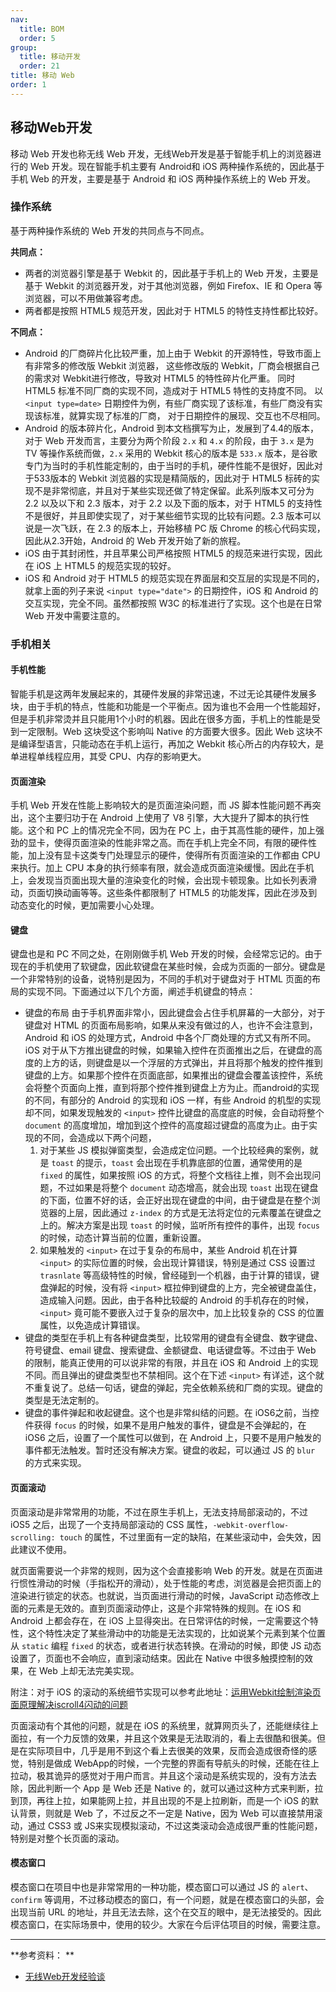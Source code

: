 ```yaml
---
nav:
  title: BOM
  order: 5
group:
  title: 移动开发
  order: 21
title: 移动 Web
order: 1
---
```


## 移动Web开发

移动 Web 开发也称无线 Web 开发，无线Web开发是基于智能手机上的浏览器进行的 Web 开发。现在智能手机主要有 Android和 iOS 两种操作系统的，因此基于手机 Web 的开发，主要是基于 Android 和 iOS 两种操作系统上的 Web 开发。

### 操作系统

基于两种操作系统的 Web 开发的共同点与不同点。

**共同点：**

- 两者的浏览器引擎是基于 Webkit 的，因此基于手机上的 Web 开发，主要是基于 Webkit 的浏览器开发，对于其他浏览器，例如 Firefox、IE 和 Opera 等浏览器，可以不用做兼容考虑。
- 两者都是按照 HTML5 规范开发，因此对于 HTML5 的特性支持性都比较好。

**不同点：**

- Android 的厂商碎片化比较严重，加上由于 Webkit 的开源特性，导致市面上有非常多的修改版 Webkit 浏览器， 这些修改版的 Webkit，厂商会根据自己的需求对 Webkit进行修改，导致对 HTML5 的特性碎片化严重。 同时 HTML5 标准不同厂商的实现不同，造成对于 HTML5 特性的支持度不同。 以 `<input type=date>` 日期控件为例，有些厂商实现了该标准，有些厂商没有实现该标准，就算实现了标准的厂商， 对于日期控件的展现、交互也不尽相同。
- Android 的版本碎片化，Android 到本文档撰写为止，发展到了4.4的版本，对于 Web 开发而言，主要分为两个阶段 `2.x` 和 `4.x` 的阶段，由于 `3.x` 是为 TV 等操作系统而做，`2.x` 采用的 Webkit 核心的版本是 `533.x` 版本，是谷歌专门为当时的手机性能定制的，由于当时的手机，硬件性能不是很好，因此对于533版本的 Webkit 浏览器的实现是精简版的，因此对于 HTML5 标砖的实现不是非常彻底，并且对于某些实现还做了特定保留。此系列版本又可分为 2.2 以及以下和 2.3 版本，对于 2.2 以及下面的版本，对于 HTML5 的支持性不是很好，并且即使实现了，对于某些细节实现的比较有问题。2.3 版本可以说是一次飞跃，在 2.3 的版本上，开始移植 PC 版 Chrome 的核心代码实现，因此从2.3开始，Android 的 Web 开发开始了新的旅程。
- iOS 由于其封闭性，并且苹果公司严格按照 HTML5 的规范来进行实现，因此在 iOS 上 HTML5 的规范实现的较好。
- iOS 和 Android 对于 HTML5 的规范实现在界面层和交互层的实现是不同的，就拿上面的列子来说 `<input type="date">` 的日期控件，iOS 和 Android 的交互实现，完全不同。虽然都按照 W3C 的标准进行了实现。这个也是在日常 Web 开发中需要注意的。

### 手机相关

#### 手机性能

智能手机是这两年发展起来的，其硬件发展的非常迅速，不过无论其硬件发展多块，由于手机的特点，性能和功能是一个平衡点。因为谁也不会用一个性能超好，但是手机非常烫并且只能用1个小时的机器。因此在很多方面，手机上的性能是受到一定限制。Web 这块受这个影响叫 Native 的方面要大很多。因此 Web 这块不是编译型语言，只能动态在手机上运行，再加之 Webkit 核心所占的内存较大，是单进程单线程应用，其受 CPU、内存的影响更大。

#### 页面渲染

手机 Web 开发在性能上影响较大的是页面渲染问题，而 JS 脚本性能问题不再突出，这个主要归功于在 Android 上使用了 V8 引擎，大大提升了脚本的执行性能。这个和 PC 上的情况完全不同，因为在 PC 上，由于其高性能的硬件，加上强劲的显卡，使得页面渲染的性能非常之高。而在手机上完全不同，有限的硬件性能，加上没有显卡这类专门处理显示的硬件，使得所有页面渲染的工作都由 CPU 来执行。加上 CPU 本身的执行频率有限，就会造成页面渲染缓慢。因此在手机上，会发现当页面出现大量的渲染变化的时候，会出现卡顿现象。比如长列表滑动，页面切换动画等等。这些条件都限制了 HTML5 的功能发挥，因此在涉及到动态变化的时候，更加需要小心处理。

#### 键盘

键盘也是和 PC 不同之处，在刚刚做手机 Web 开发的时候，会经常忘记的。由于现在的手机使用了软键盘，因此软键盘在某些时候，会成为页面的一部分。键盘是一个非常特别的设备，说特别是因为，不同的手机对于键盘对于 HTML 页面的布局的实现不同。下面通过以下几个方面，阐述手机键盘的特点：

- 键盘的布局 由于手机界面非常小，因此键盘会占住手机屏幕的一大部分，对于键盘对 HTML 的页面布局影响，如果从来没有做过的人，也许不会注意到，Android 和 iOS 的处理方式，Android 中各个厂商处理的方式又有所不同。iOS 对于从下方推出键盘的时候，如果输入控件在页面推出之后，在键盘的高度的上方的话，则键盘是以一个浮层的方式弹出，并且将那个触发的控件推到键盘的上方。如果那个控件在页面底部，如果推出的键盘会覆盖该控件，系统会将整个页面向上推，直到将那个控件推到键盘上方为止。而android的实现的不同，有部分的 Android 的实现和 iOS 一样，有些 Android 的机型的实现却不同，如果发现触发的 `<input>` 控件比键盘的高度底的时候，会自动将整个 `document` 的高度增加，增加到这个控件的高度超过键盘的高度为止。由于实现的不同，会造成以下两个问题，
  1. 对于某些 JS 模拟弹窗类型，会造成定位问题。一个比较经典的案例，就是 `toast` 的提示，`toast` 会出现在手机靠底部的位置，通常使用的是 `fixed` 的属性，如果按照 iOS 的方式，将整个文档往上推，则不会出现问题，不过如果是将整个 `document` 动态增高，就会出现 `toast` 出现在键盘的下面，位置不好的话，会正好出现在键盘的中间，由于键盘是在整个浏览器的上层，因此通过 `z-index` 的方式是无法将定位的元素覆盖在键盘之上的。解决方案是出现 `toast` 的时候，监听所有控件的事件，出现 `focus` 的时候，动态计算当前的位置，重新设置。
  2. 如果触发的 `<input>` 在过于复杂的布局中，某些 Android 机在计算 `<input>` 的实际位置的时候，会出现计算错误，特别是通过 CSS 设置过 `trasnlate` 等高级特性的时候，曾经碰到一个机器，由于计算的错误，键盘弹起的时候，没有将 `<input>` 框拉伸到键盘的上方，完全被键盘盖住，造成输入问题。因此，由于各种比较龊的 Android 的手机存在的时候，`<input>` 竟可能不要嵌入过于复杂的层次中，加上比较复杂的 CSS 的位置属性，以免造成计算错误。
- 键盘的类型在手机上有各种键盘类型，比较常用的键盘有全键盘、数字键盘、符号键盘、email 键盘、搜索键盘、金额键盘、电话键盘等。不过由于 Web 的限制，能真正使用的可以说非常的有限，并且在 iOS 和 Android 上的实现不同。而且弹出的键盘类型也不禁相同。这个在下述 `<input>` 有详述，这个就不重复说了。总结一句话，键盘的弹起，完全依赖系统和厂商的实现。键盘的类型是无法定制的。
- 键盘的事件弹起和收起键盘。这个也是非常纠结的问题。在 iOS6之前，当控件获得 `focus` 的时候，如果不是用户触发的事件，键盘是不会弹起的，在 iOS6 之后，设置了一个属性可以做到，在 Android 上，只要不是用户触发的事件都无法触发。暂时还没有解决方案。键盘的收起，可以通过 JS 的 `blur` 的方式来实现。

#### 页面滚动

页面滚动是非常常用的功能，不过在原生手机上，无法支持局部滚动的，不过 iOS5 之后，出现了一个支持局部滚动的 CSS 属性，`-webkit-overflow-scrolling: touch` 的属性，不过里面有一定的缺陷，在某些滚动中，会失效，因此建议不使用。

就页面需要说一个非常的规则，因为这个会直接影响 Web 的开发。就是在页面进行惯性滑动的时候（手指松开的滑动），处于性能的考虑，浏览器是会把页面上的渲染进行锁定的状态。也就说，当页面进行滑动的时候，JavaScript 动态修改上面的元素是无效的。直到页面滚动停止，这是个非常特殊的规则。在 iOS 和 Android 上都会存在，在 iOS 上显得突出。在日常评估的时候，一定需要这个特性，这个特性决定了某些滑动中的功能是无法实现的，比如说某个元素到某个位置从 `static` 编程 `fixed` 的状态，或者进行状态转换。在滑动的时候，即使 JS 动态设置了，页面也不会响应，直到滚动结束。因此在 Native 中很多触摸控制的效果，在 Web 上却无法完美实现。

附注：对于 iOS 的滚动的系统细节实现可以参考此地址：[运用Webkit绘制渲染页面原理解决iscroll4闪动的问题](<http://www.iunbug.com/archives/2012/09/19/411.html>)

页面滚动有个其他的问题，就是在 iOS 的系统里，就算网页头了，还能继续往上面拉，有一个力反馈的效果，并且这个效果是无法取消的，看上去很酷和很美。但是在实际项目中，几乎是用不到这个看上去很美的效果，反而会造成很奇怪的感觉，特别是做成 WebApp的时候，一个完整的界面有导航头的时候，还能在往上拉动，极其诡异的感觉对于用户而言。并且这个滚动是系统实现的，没有方法去除，因此判断一个 App 是 Web 还是 Native 的，就可以通过这种方式来判断，拉到顶，再往上拉，如果能网上拉，并且出现的不是上拉刷新，而是一个 iOS 的默认背景，则就是 Web 了，不过反之不一定是 Native，因为 Web 可以直接禁用滚动，通过 CSS3 或 JS来实现模拟滚动，不过这类滚动会造成很严重的性能问题，特别是对整个长页面的滚动。

#### 模态窗口

模态窗口在项目中也是非常常用的一种功能，模态窗口可以通过 JS 的 `alert`、`confirm` 等调用，不过移动模态的窗口，有一个问题，就是在模态窗口的头部，会出现当前 URL 的地址，并且无法去除，这个在交互的眼中，是无法接受的。因此模态窗口，在实际场景中，使用的较少。大家在今后评估项目的时候，需要注意。

---

**参考资料： **

* [无线Web开发经验谈](http://caibaojian.com/toutiao/7794)
